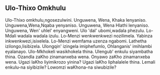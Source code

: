 ## Ulo-Thixo Omkhulu

Ulo-Thixo omkhulu,ngosezulwini.
Unguwena, Wena, Khaka lenyaniso.
Unguwena,Wena,Nqaba yenyaniso.
Unguwena, Wena Hlathi lenyaniso.
Unguwena, Wen' uhlel' enyangweni.
Ulo 'dal' ubomi,wadala phezulu.
Lo-Mdali wadala wadala izulu.
Lo-Menzi wenkwenkwezi nozilimela.
Yabinza inkwenkwezi,isixelela.
Lo-Menzi wemfama uzenza ngabomi.
Lathetha izilongo,lisibizela.
Ulongqin' izingela imiphefumlo,
Ohlanganis' imihlambi eyalanayo.
Ulo-Mkhokeli wasikhokela thina.
Ulengub' enkulu siyambatha thina.
Ozandla zaKho zinamanxeba wena.
Onyawo zaKho zinamanxeba wena.
Ugazi laKho liyimikrozo yinina?
Ugazi laKho liphalalele thina.
Lemali enkulu-na siyibizile?
Lowomzi waKhona-na siwubizile?
